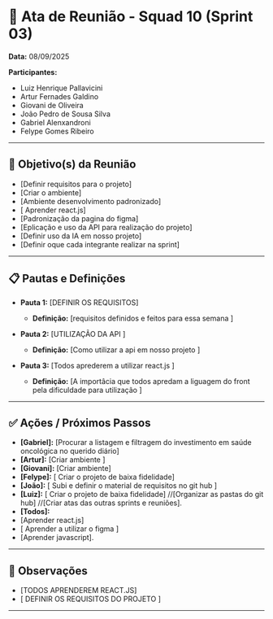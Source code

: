 # 📌 Ata de Reunião - Squad 10 (Sprint 03)

**Data:** 08/09/2025  

**Participantes:**  
- Luiz Henrique Pallavicini
- Artur Fernades Galdino
- Giovani de Oliveira
- João Pedro de Sousa Silva
- Gabriel Alenxandroni
- Felype Gomes Ribeiro

---

## 🎯 Objetivo(s) da Reunião
- [Definir requisitos para o projeto]
- [Criar o ambiente]
- [Ambiente  desenvolvimento padronizado]
- [ Aprender react.js]
- [Padronização da pagina do figma]
- [Eplicação e uso da API para realização do projeto]
- [Definir uso da IA em nosso projeto]
- [Definir oque cada integrante realizar na sprint]

---

## 📋 Pautas e Definições  

- **Pauta 1:** [DEFINIR OS REQUISITOS]  
  - **Definição:** [requisitos definidos e feitos para essa semana ]  

- **Pauta 2:** [UTILIZAÇÃO DA API ]  
  - **Definição:** [Como utilizar a api em nosso projeto ]
 
- **Pauta 3:** [Todos aprederem a utilizar react.js ]  
  - **Definição:** [A importâcia que todos apredam a liguagem do front pela dificuldade para utilização ]  



---

## ✅ Ações / Próximos Passos  

- **[Gabriel]:** [Procurar a listagem e filtragem do investimento em saúde oncológica no querido diário]  
- **[Artur]:** [Criar ambiente ]  
- **[Giovani]:** [Criar ambiente]
- **[Felype]:** [ Criar o projeto de baixa fidelidade]
- **[João]:** [ Subi e definir  o material de requisitos no git hub ]
- **[Luiz]:** [ Criar o projeto de baixa fidelidade] //[Organizar as pastas do git hub] //[Criar atas das outras sprints e reuniões].
- **[Todos]:**
- [Aprender react.js]  
- [ Aprender a utilizar o figma ]
- [Aprender javascript].

---

## 📝 Observações
- [TODOS APRENDEREM REACT.JS]
- [ DEFINIR OS REQUISITOS DO PROJETO ]

---
